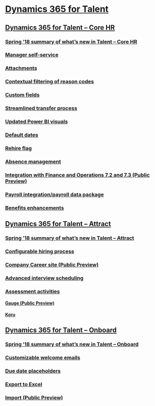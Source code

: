 # [Dynamics 365 for Talent](index.md)
## [Dynamics 365 for Talent – Core HR](dynamics-365-for-talent-core-hr/index.md)
### [Spring ’18 summary of what’s new in Talent – Core HR](dynamics-365-for-talent-core-hr/spring-18-summary-of-what-s-new-in-talent-core-hr.md)
### [Manager self-service](dynamics-365-for-talent-core-hr/manager-self-service.md)
### [Attachments](dynamics-365-for-talent-core-hr/attachments.md)
### [Contextual filtering of reason codes](dynamics-365-for-talent-core-hr/contextual-filtering-of-reason-codes.md)
### [Custom fields](dynamics-365-for-talent-core-hr/custom-fields.md)
### [Streamlined transfer process](dynamics-365-for-talent-core-hr/streamlined-transfer-process.md)
### [Updated Power BI visuals](dynamics-365-for-talent-core-hr/updated-power-bi-visuals.md)
### [Default dates](dynamics-365-for-talent-core-hr/default-dates.md)
### [Rehire flag](dynamics-365-for-talent-core-hr/rehire-flag.md)
### [Absence management](dynamics-365-for-talent-core-hr/absence-management.md)
### [Integration with Finance and Operations 7.2 and 7.3 (Public Preview)](dynamics-365-for-talent-core-hr/integration-with-finance-and-operations-7-2-and-7-3-public-preview.md)
### [Payroll integration/payroll data package](dynamics-365-for-talent-core-hr/payroll-integration-payroll-data-package.md)
### [Benefits enhancements](dynamics-365-for-talent-core-hr/benefits-enhancements.md)
## [Dynamics 365 for Talent – Attract](dynamics-365-for-talent-attract/index.md)
### [Spring ’18 summary of what’s new in Talent – Attract](dynamics-365-for-talent-attract/spring-18-summary-of-what-s-new-in-talent-attract.md)
### [Configurable hiring process](dynamics-365-for-talent-attract/configurable-hiring-process.md)
### [Company Career site (Public Preview)](dynamics-365-for-talent-attract/company-career-site-public-preview.md)
### [Advanced interview scheduling](dynamics-365-for-talent-attract/advanced-interview-scheduling.md)
### [Assessment activities](dynamics-365-for-talent-attract/assessment-activities/index.md)
#### [Gauge (Public Preview)](dynamics-365-for-talent-attract/assessment-activities/gauge-public-preview.md)
#### [Koru](dynamics-365-for-talent-attract/assessment-activities/koru.md)
## [Dynamics 365 for Talent – Onboard](dynamics-365-for-talent-onboard/index.md)
### [Spring ’18 summary of what’s new in Talent – Onboard](dynamics-365-for-talent-onboard/spring-18-summary-of-what-s-new-in-talent-onboard.md)
### [Customizable welcome emails](dynamics-365-for-talent-onboard/customizable-welcome-emails.md)
### [Due date placeholders](dynamics-365-for-talent-onboard/due-date-placeholders.md)
### [Export to Excel](dynamics-365-for-talent-onboard/export-to-excel.md)
### [Import (Public Preview)](dynamics-365-for-talent-onboard/import-public-preview.md)
